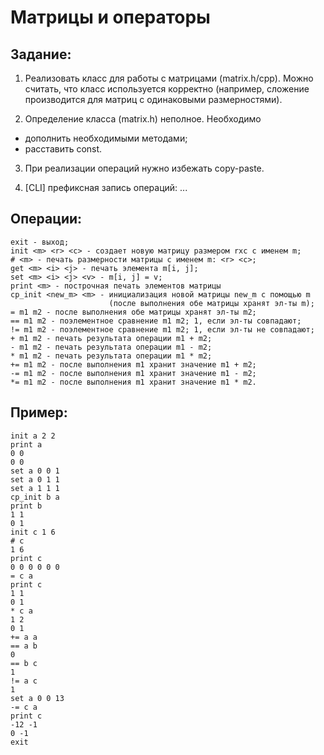 Матрицы и операторы
===================

Задание:
--------

1. Реализовать класс для работы с матрицами (matrix.h/cpp).
Можно считать, что класс используется корректно
(например, сложение производится для матриц с одинаковыми размерностями).

2. Определение класса (matrix.h) неполное. Необходимо

* дополнить необходимыми методами;
* расставить const.

3. При реализации операций нужно избежать copy-paste.

4. \[CLI\] префиксная запись операций: <op> <arg1> <arg2> ...

Операции:
---------

    exit - выход;
    init <m> <r> <c> - создает новую матрицу размером rxc с именем m;
    # <m> - печать размерности матрицы с именем m: <r> <c>;
    get <m> <i> <j> - печать элемента m[i, j];
    set <m> <i> <j> <v> - m[i, j] = v;
    print <m> - построчная печать элементов матрицы
    cp_init <new_m> <m> - инициализация новой матрицы new_m с помощью m
                          (после выполнения обе матрицы хранят эл-ты m);
    = m1 m2 - после выполнения обе матрицы хранят эл-ты m2;
    == m1 m2 - поэлементное сравнение m1 m2; 1, если эл-ты совпадают;
    != m1 m2 - поэлементное сравнение m1 m2; 1, если эл-ты не совпадают;
    + m1 m2 - печать результата операции m1 + m2;
    - m1 m2 - печать результата операции m1 - m2;
    * m1 m2 - печать результата операции m1 * m2;
    += m1 m2 - после выполнения m1 хранит значение m1 + m2;
    -= m1 m2 - после выполнения m1 хранит значение m1 - m2;
    *= m1 m2 - после выполнения m1 хранит значение m1 * m2.

Пример:
-------

    init a 2 2
    print a
    0 0
    0 0
    set a 0 0 1
    set a 0 1 1
    set a 1 1 1
    cp_init b a
    print b
    1 1
    0 1
    init c 1 6
    # c
    1 6
    print c
    0 0 0 0 0 0
    = c a
    print c
    1 1
    0 1
    * c a
    1 2
    0 1
    += a a
    == a b
    0
    == b c
    1
    != a c
    1
    set a 0 0 13
    -= c a
    print c
    -12 -1
    0 -1
    exit
